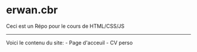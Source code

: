 # erwan.cbr
Ceci est un Répo pour le cours de HTML/CSS/JS

--- 

Voici le contenu du site:
    - Page d'acceuil
    - CV perso
